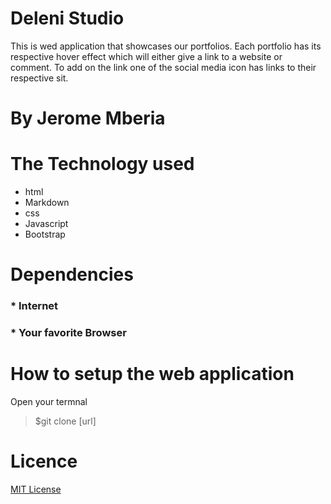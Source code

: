 # Deleni Studio
This is wed application that showcases our portfolios. Each portfolio has its respective hover effect which will either give a link to a website or comment. To add on the link one of the social media icon has links to their respective sit.

# By Jerome Mberia

# The Technology used
* html
* Markdown 
* css 
* Javascript
* Bootstrap

# Dependencies
### * Internet
### * Your favorite Browser

# How to setup the web application
Open your termnal

>$git clone [url]

# Licence
[MIT License](https://github.com/JeromeMberia/Delani-Studio/blob/master/License)







